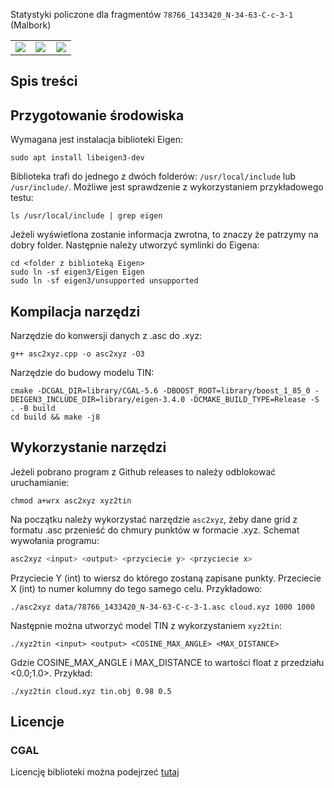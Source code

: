 Statystyki policzone dla fragmentów `78766_1433420_N-34-63-C-c-3-1` (Malbork)

<table width="100%">
  <tr>
  <td width="33%"><img src="https://github.com/s3gf4u17/3dgeolab-GridToTin/assets/86662946/3c068969-294d-47b8-b636-a20b3697c7ac"/></td>
  <td width="33%"><img src="https://github.com/s3gf4u17/3dgeolab-GridToTin/assets/86662946/05e5bb55-fa63-478f-a7bf-e73a834af0b9"/></td>
  <td width="33%"><img src="https://github.com/s3gf4u17/3dgeolab-GridToTin/assets/86662946/1e598fe2-5d5c-4aa6-8ae3-4176fc37adbc"/></td>
  </tr>
</table>

## Spis treści

## Przygotowanie środowiska

Wymagana jest instalacja biblioteki Eigen:

```
sudo apt install libeigen3-dev
```

Biblioteka trafi do jednego z dwóch folderów: `/usr/local/include` lub `/usr/include/`. Możliwe jest sprawdzenie z wykorzystaniem przykładowego testu:

```
ls /usr/local/include | grep eigen
```

Jeżeli wyświetlona zostanie informacja zwrotna, to znaczy że patrzymy na dobry folder. Następnie należy utworzyć symlinki do Eigena:

```
cd <folder z biblioteką Eigen>
sudo ln -sf eigen3/Eigen Eigen
sudo ln -sf eigen3/unsupported unsupported
```

## Kompilacja narzędzi

Narzędzie do konwersji danych z .asc do .xyz:

```
g++ asc2xyz.cpp -o asc2xyz -O3
```

Narzędzie do budowy modelu TIN:

```
cmake -DCGAL_DIR=library/CGAL-5.6 -DBOOST_ROOT=library/boost_1_85_0 -DEIGEN3_INCLUDE_DIR=library/eigen-3.4.0 -DCMAKE_BUILD_TYPE=Release -S . -B build
cd build && make -j8
```

## Wykorzystanie narzędzi

Jeżeli pobrano program z Github releases to należy odblokować uruchamianie:

```
chmod a+wrx asc2xyz xyz2tin
```

Na początku należy wykorzystać narzędzie `asc2xyz`, żeby dane grid z formatu .asc przenieść do chmury punktów w formacie .xyz. Schemat wywołania programu:

```bash
asc2xyz <input> <output> <przyciecie y> <przyciecie x>
```

Przyciecie Y (int) to wiersz do którego zostaną zapisane punkty. Przeciecie X (int) to numer kolumny do tego samego celu. Przykładowo:

```
./asc2xyz data/78766_1433420_N-34-63-C-c-3-1.asc cloud.xyz 1000 1000
```

Następnie można utworzyć model TIN z wykorzystaniem `xyz2tin`:

```
./xyz2tin <input> <output> <COSINE_MAX_ANGLE> <MAX_DISTANCE>
```

Gdzie COSINE_MAX_ANGLE i MAX_DISTANCE to wartości float z przedziału <0.0;1.0>. Przykład:

```
./xyz2tin cloud.xyz tin.obj 0.98 0.5
```

## Licencje

### CGAL

Licencję biblioteki można podejrzeć [tutaj](https://www.cgal.org/license.html)